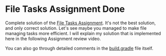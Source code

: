 # File Tasks Assignment Done

Complete solution of the [File Tasks Assignment](../file-tasks-assignment). It's not the best solution, and only
correct solution. Let's see maybe you managed to make file managing tasks more efficient. I will explain my solution that
is implemented here in the following Assignment review video.

You can also go through detailed comments in the [build.gradle](build.gradle) file itself.